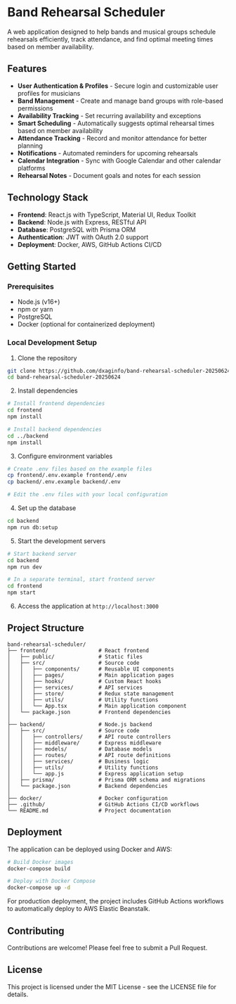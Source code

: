 # Band Rehearsal Scheduler

A web application designed to help bands and musical groups schedule rehearsals efficiently, track attendance, and find optimal meeting times based on member availability.

## Features

- **User Authentication & Profiles** - Secure login and customizable user profiles for musicians
- **Band Management** - Create and manage band groups with role-based permissions
- **Availability Tracking** - Set recurring availability and exceptions
- **Smart Scheduling** - Automatically suggests optimal rehearsal times based on member availability
- **Attendance Tracking** - Record and monitor attendance for better planning
- **Notifications** - Automated reminders for upcoming rehearsals
- **Calendar Integration** - Sync with Google Calendar and other calendar platforms
- **Rehearsal Notes** - Document goals and notes for each session

## Technology Stack

- **Frontend**: React.js with TypeScript, Material UI, Redux Toolkit
- **Backend**: Node.js with Express, RESTful API
- **Database**: PostgreSQL with Prisma ORM
- **Authentication**: JWT with OAuth 2.0 support
- **Deployment**: Docker, AWS, GitHub Actions CI/CD

## Getting Started

### Prerequisites

- Node.js (v16+)
- npm or yarn
- PostgreSQL
- Docker (optional for containerized deployment)

### Local Development Setup

1. Clone the repository
```bash
git clone https://github.com/dxaginfo/band-rehearsal-scheduler-20250624.git
cd band-rehearsal-scheduler-20250624
```

2. Install dependencies
```bash
# Install frontend dependencies
cd frontend
npm install

# Install backend dependencies
cd ../backend
npm install
```

3. Configure environment variables
```bash
# Create .env files based on the example files
cp frontend/.env.example frontend/.env
cp backend/.env.example backend/.env

# Edit the .env files with your local configuration
```

4. Set up the database
```bash
cd backend
npm run db:setup
```

5. Start the development servers
```bash
# Start backend server
cd backend
npm run dev

# In a separate terminal, start frontend server
cd frontend
npm start
```

6. Access the application at `http://localhost:3000`

## Project Structure

```
band-rehearsal-scheduler/
├── frontend/                # React frontend
│   ├── public/              # Static files
│   ├── src/                 # Source code
│   │   ├── components/      # Reusable UI components
│   │   ├── pages/           # Main application pages
│   │   ├── hooks/           # Custom React hooks
│   │   ├── services/        # API services
│   │   ├── store/           # Redux state management
│   │   ├── utils/           # Utility functions
│   │   └── App.tsx          # Main application component
│   └── package.json         # Frontend dependencies
│
├── backend/                 # Node.js backend
│   ├── src/                 # Source code
│   │   ├── controllers/     # API route controllers
│   │   ├── middleware/      # Express middleware
│   │   ├── models/          # Database models
│   │   ├── routes/          # API route definitions
│   │   ├── services/        # Business logic
│   │   ├── utils/           # Utility functions
│   │   └── app.js           # Express application setup
│   ├── prisma/              # Prisma ORM schema and migrations
│   └── package.json         # Backend dependencies
│
├── docker/                  # Docker configuration
├── .github/                 # GitHub Actions CI/CD workflows
└── README.md                # Project documentation
```

## Deployment

The application can be deployed using Docker and AWS:

```bash
# Build Docker images
docker-compose build

# Deploy with Docker Compose
docker-compose up -d
```

For production deployment, the project includes GitHub Actions workflows to automatically deploy to AWS Elastic Beanstalk.

## Contributing

Contributions are welcome! Please feel free to submit a Pull Request.

## License

This project is licensed under the MIT License - see the LICENSE file for details.